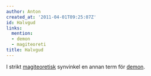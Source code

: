 ```yaml
---
author: Anton
created_at: '2011-04-01T09:25:07Z'
id: Halvgud
links:
  mention:
  - demon
  - magiteoreti
title: Halvgud
---
```


I strikt [magiteoretisk] synvinkel en annan term för [demon].

  [magiteoretisk]: magiteoreti
  [demon]: demon
